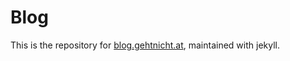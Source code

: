 # Blog

This is the repository for [blog.gehtnicht.at](http://blog.gehtnicht.at), maintained with jekyll.
